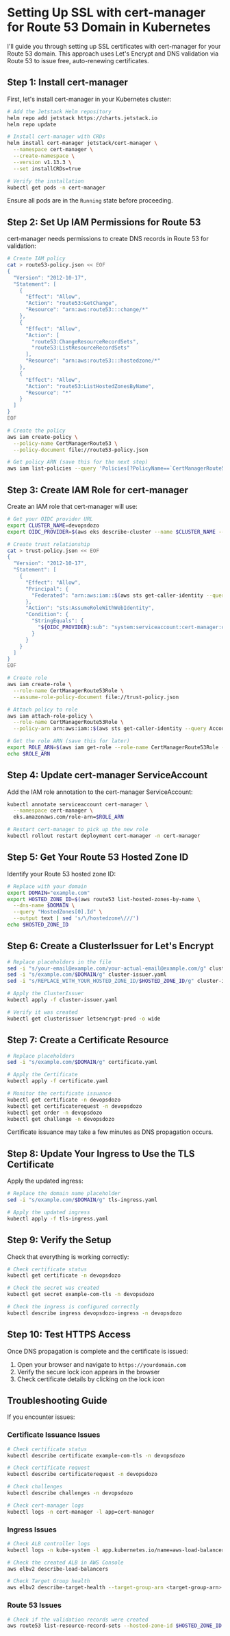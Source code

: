 # Setting Up SSL with cert-manager for Route 53 Domain in Kubernetes

I'll guide you through setting up SSL certificates with cert-manager for your Route 53 domain. This approach uses Let's Encrypt and DNS validation via Route 53 to issue free, auto-renewing certificates.

## Step 1: Install cert-manager

First, let's install cert-manager in your Kubernetes cluster:

```bash
# Add the Jetstack Helm repository
helm repo add jetstack https://charts.jetstack.io
helm repo update

# Install cert-manager with CRDs
helm install cert-manager jetstack/cert-manager \
  --namespace cert-manager \
  --create-namespace \
  --version v1.13.3 \
  --set installCRDs=true

# Verify the installation
kubectl get pods -n cert-manager
```

Ensure all pods are in the `Running` state before proceeding.

## Step 2: Set Up IAM Permissions for Route 53

cert-manager needs permissions to create DNS records in Route 53 for validation:

```bash
# Create IAM policy
cat > route53-policy.json << EOF
{
  "Version": "2012-10-17",
  "Statement": [
    {
      "Effect": "Allow",
      "Action": "route53:GetChange",
      "Resource": "arn:aws:route53:::change/*"
    },
    {
      "Effect": "Allow",
      "Action": [
        "route53:ChangeResourceRecordSets",
        "route53:ListResourceRecordSets"
      ],
      "Resource": "arn:aws:route53:::hostedzone/*"
    },
    {
      "Effect": "Allow",
      "Action": "route53:ListHostedZonesByName",
      "Resource": "*"
    }
  ]
}
EOF

# Create the policy
aws iam create-policy \
  --policy-name CertManagerRoute53 \
  --policy-document file://route53-policy.json

# Get policy ARN (save this for the next step)
aws iam list-policies --query 'Policies[?PolicyName==`CertManagerRoute53`].Arn' --output text
```

## Step 3: Create IAM Role for cert-manager

Create an IAM role that cert-manager will use:

```bash
# Get your OIDC provider URL
export CLUSTER_NAME=devopsdozo
export OIDC_PROVIDER=$(aws eks describe-cluster --name $CLUSTER_NAME --query "cluster.identity.oidc.issuer" --output text | sed -e "s/^https:\/\///")

# Create trust relationship
cat > trust-policy.json << EOF
{
  "Version": "2012-10-17",
  "Statement": [
    {
      "Effect": "Allow",
      "Principal": {
        "Federated": "arn:aws:iam::$(aws sts get-caller-identity --query Account --output text):oidc-provider/${OIDC_PROVIDER}"
      },
      "Action": "sts:AssumeRoleWithWebIdentity",
      "Condition": {
        "StringEquals": {
          "${OIDC_PROVIDER}:sub": "system:serviceaccount:cert-manager:cert-manager"
        }
      }
    }
  ]
}
EOF

# Create role
aws iam create-role \
  --role-name CertManagerRoute53Role \
  --assume-role-policy-document file://trust-policy.json

# Attach policy to role
aws iam attach-role-policy \
  --role-name CertManagerRoute53Role \
  --policy-arn arn:aws:iam::$(aws sts get-caller-identity --query Account --output text):policy/CertManagerRoute53

# Get the role ARN (save this for later)
export ROLE_ARN=$(aws iam get-role --role-name CertManagerRoute53Role --query Role.Arn --output text)
echo $ROLE_ARN
```

## Step 4: Update cert-manager ServiceAccount

Add the IAM role annotation to the cert-manager ServiceAccount:

```bash
kubectl annotate serviceaccount cert-manager \
  --namespace cert-manager \
  eks.amazonaws.com/role-arn=$ROLE_ARN

# Restart cert-manager to pick up the new role
kubectl rollout restart deployment cert-manager -n cert-manager
```

## Step 5: Get Your Route 53 Hosted Zone ID

Identify your Route 53 hosted zone ID:

```bash
# Replace with your domain
export DOMAIN="example.com"
export HOSTED_ZONE_ID=$(aws route53 list-hosted-zones-by-name \
  --dns-name $DOMAIN \
  --query "HostedZones[0].Id" \
  --output text | sed 's/\/hostedzone\///')
echo $HOSTED_ZONE_ID
```

## Step 6: Create a ClusterIssuer for Let's Encrypt


```bash
# Replace placeholders in the file
sed -i "s/your-email@example.com/your-actual-email@example.com/g" cluster-issuer.yaml
sed -i "s/example.com/$DOMAIN/g" cluster-issuer.yaml
sed -i "s/REPLACE_WITH_YOUR_HOSTED_ZONE_ID/$HOSTED_ZONE_ID/g" cluster-issuer.yaml

# Apply the ClusterIssuer
kubectl apply -f cluster-issuer.yaml

# Verify it was created
kubectl get clusterissuer letsencrypt-prod -o wide
```

## Step 7: Create a Certificate Resource



```bash
# Replace placeholders
sed -i "s/example.com/$DOMAIN/g" certificate.yaml

# Apply the Certificate
kubectl apply -f certificate.yaml

# Monitor the certificate issuance
kubectl get certificate -n devopsdozo
kubectl get certificaterequest -n devopsdozo
kubectl get order -n devopsdozo
kubectl get challenge -n devopsdozo
```

Certificate issuance may take a few minutes as DNS propagation occurs.

## Step 8: Update Your Ingress to Use the TLS Certificate


Apply the updated ingress:

```bash
# Replace the domain name placeholder
sed -i "s/example.com/$DOMAIN/g" tls-ingress.yaml

# Apply the updated ingress
kubectl apply -f tls-ingress.yaml
```

## Step 9: Verify the Setup

Check that everything is working correctly:

```bash
# Check certificate status
kubectl get certificate -n devopsdozo

# Check the secret was created
kubectl get secret example-com-tls -n devopsdozo

# Check the ingress is configured correctly
kubectl describe ingress devopsdozo-ingress -n devopsdozo
```

## Step 10: Test HTTPS Access

Once DNS propagation is complete and the certificate is issued:

1. Open your browser and navigate to `https://yourdomain.com`
2. Verify the secure lock icon appears in the browser
3. Check certificate details by clicking on the lock icon

## Troubleshooting Guide

If you encounter issues:

### Certificate Issuance Issues

```bash
# Check certificate status
kubectl describe certificate example-com-tls -n devopsdozo

# Check certificate request
kubectl describe certificaterequest -n devopsdozo

# Check challenges
kubectl describe challenges -n devopsdozo

# Check cert-manager logs
kubectl logs -n cert-manager -l app=cert-manager
```

### Ingress Issues

```bash
# Check ALB controller logs
kubectl logs -n kube-system -l app.kubernetes.io/name=aws-load-balancer-controller

# Check the created ALB in AWS Console
aws elbv2 describe-load-balancers

# Check Target Group health
aws elbv2 describe-target-health --target-group-arn <target-group-arn>
```

### Route 53 Issues

```bash
# Check if the validation records were created
aws route53 list-resource-record-sets --hosted-zone-id $HOSTED_ZONE_ID | grep -A 2 _acme-challenge
```
